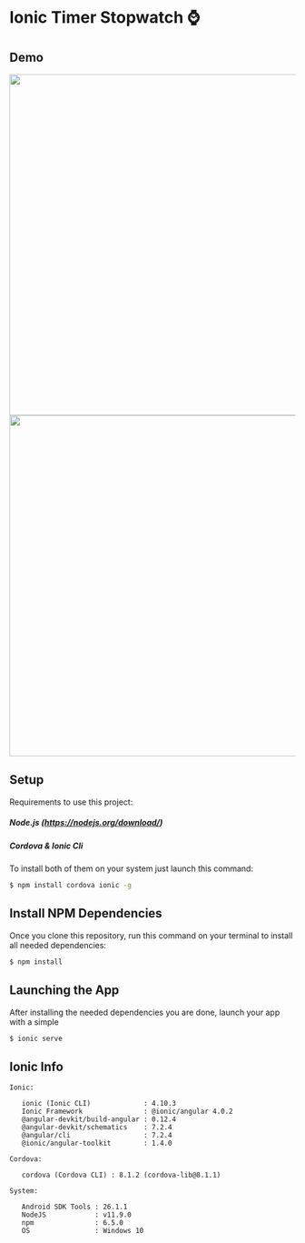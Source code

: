# Ionic Timer Stopwatch ⌚

## Demo
<p align="center">
    <img src="https://raw.github.com/vcjpierre/ionic4-crono/master/assets/demo1.png" height="600em"/>
     <img src="https://raw.github.com/vcjpierre/ionic4-crono/master/assets/demo2.png" height="600em"/>
</p>

## Setup

Requirements to use this project:

##### Node.js (https://nodejs.org/download/)

##### Cordova & Ionic Cli
To install both of them on your system just launch this command:
```sh
$ npm install cordova ionic -g
```

## Install NPM Dependencies
Once you clone this repository, run this command on your terminal to install all needed dependencies:
```sh
$ npm install
```


## Launching the App
After installing the needed dependencies you are done, launch your app with a simple
```sh
$ ionic serve
```
 
## Ionic Info
```
Ionic:

   ionic (Ionic CLI)             : 4.10.3 
   Ionic Framework               : @ionic/angular 4.0.2
   @angular-devkit/build-angular : 0.12.4
   @angular-devkit/schematics    : 7.2.4
   @angular/cli                  : 7.2.4
   @ionic/angular-toolkit        : 1.4.0

Cordova:

   cordova (Cordova CLI) : 8.1.2 (cordova-lib@8.1.1)

System:

   Android SDK Tools : 26.1.1 
   NodeJS            : v11.9.0 
   npm               : 6.5.0
   OS                : Windows 10
```